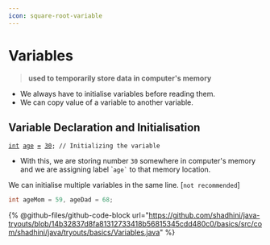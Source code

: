 ```yaml
---
icon: square-root-variable
---
```


# Variables

> **used to temporarily store data in computer's memory**

* We always have to initialise variables before reading them.
* We can copy value of a variable to another variable.

## Variable Declaration and Initialisation

<pre class="language-java"><code class="lang-java"><a data-footnote-ref href="#user-content-fn-1">int</a> <a data-footnote-ref href="#user-content-fn-2">age</a> <a data-footnote-ref href="#user-content-fn-3">=</a> <a data-footnote-ref href="#user-content-fn-4">30</a>; // Initializing the variable
</code></pre>

* With this, we are storing number `30` somewhere in computer's memory and we are assigning label \``` age` `` to that memory location.



We can initialise multiple variables in the same line. \[`not recommended`]

```java
int ageMom = 59, ageDad = 68;
```

{% @github-files/github-code-block url="https://github.com/shadhini/java-tryouts/blob/14b32837d8fa81312733418b56815345cdd480c0/basics/src/com/shadhini/java/tryouts/basics/Variables.java" %}

&#x20;





[^1]: variable type

[^2]: name, label, identifier

[^3]: assignment operator

[^4]: initial value that we are assigning to this variable
